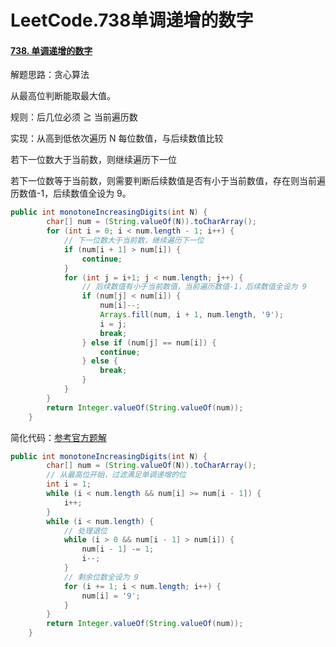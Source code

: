 # LeetCode.738单调递增的数字

#### [738. 单调递增的数字](https://leetcode-cn.com/problems/monotone-increasing-digits/)

解题思路：贪心算法

从最高位判断能取最大值。

规则：后几位必须 ≧ 当前遍历数

实现：从高到低依次遍历 N 每位数值，与后续数值比较

若下一位数大于当前数，则继续遍历下一位

若下一位数等于当前数，则需要判断后续数值是否有小于当前数值，存在则当前遍历数值-1，后续数值全设为 9。

```java
public int monotoneIncreasingDigits(int N) {
        char[] num = (String.valueOf(N)).toCharArray();
        for (int i = 0; i < num.length - 1; i++) {
            // 下一位数大于当前数，继续遍历下一位
            if (num[i + 1] > num[i]) {
                continue;
            }
            for (int j = i+1; j < num.length; j++) {
                // 后续数值有小于当前数值，当前遍历数值-1，后续数值全设为 9
                if (num[j] < num[i]) {
                    num[i]--;
                    Arrays.fill(num, i + 1, num.length, '9');
                    i = j;
                    break;
                } else if (num[j] == num[i]) {
                    continue;
                } else {
                    break;
                }
            }
        }
        return Integer.valueOf(String.valueOf(num));
    }
```

简化代码：[参考官方题解](https://leetcode-cn.com/problems/monotone-increasing-digits/solution/dan-diao-di-zeng-de-shu-zi-by-leetcode-s-5908/)

```java
public int monotoneIncreasingDigits(int N) {
        char[] num = (String.valueOf(N)).toCharArray();
        // 从最高位开始，过滤满足单调递增的位
        int i = 1;
        while (i < num.length && num[i] >= num[i - 1]) {
            i++;
        }
        while (i < num.length) {
            // 处理退位
            while (i > 0 && num[i - 1] > num[i]) {
                num[i - 1] -= 1;
                i--;
            }
            // 剩余位数全设为 9
            for (i += 1; i < num.length; i++) {
                num[i] = '9';
            }
        }
        return Integer.valueOf(String.valueOf(num));
    }
```



